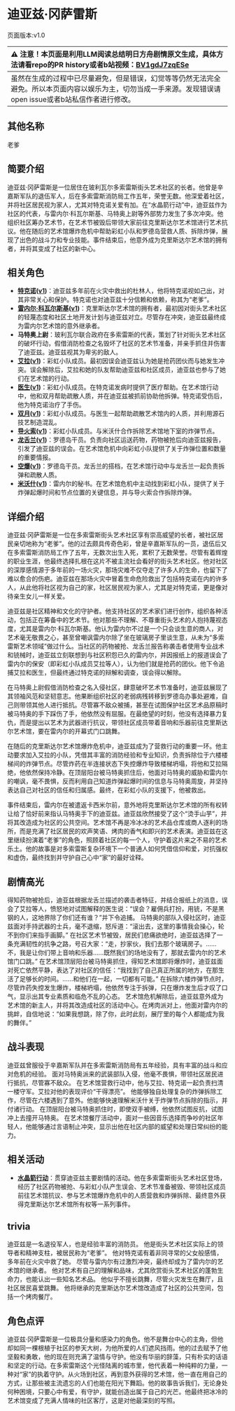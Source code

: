 # 迪亚兹·冈萨雷斯
页面版本:v1.0
 

| :warning: 注意！本页面是利用LLM阅读总结明日方舟剧情原文生成，具体方法请看repo的PR history或者b站视频：[BV1gdJ7zqESe](https://www.bilibili.com/video/BV1gdJ7zqESe/)         |
|:----------------------------|
| 虽然在生成的过程中已尽量避免，但是错误，幻觉等等仍然无法完全避免。所以本页面内容以娱乐为主，切勿当成一手来源。发现错误请open issue或者b站私信作者进行修改。|



## 其他名称
老爹
## 简要介绍
迪亚兹·冈萨雷斯是一位居住在玻利瓦尔多索雷斯街头艺术社区的长者。他曾是辛嘉斯军队的退伍军人，后在多索雷斯消防局工作五年，荣誉无数。他深爱着社区，并将社区居民视为家人，尤其对特克诺关爱有加。在“水晶箭行动”中，迪亚兹作为社区的代表，与雷内尔·科瓦尔斯基、马特奥上尉等外部势力发生了多次冲突。他组织社区筹办艺术节，在艺术节被毁后带领大家前往克里斯达尔艺术馆进行艺术抗议。他在随后的艺术馆爆炸危机中帮助彩虹小队和罗德岛营救人质、拆除炸弹，展现了出色的战斗力和专业技能。事件结束后，他意外成为克里斯达尔艺术馆的拥有者，并将其变成了社区的新中心。
## 相关角色
-   **[特克诺](../char_v3/char_4164_tecno.md)([v1](char_4164_tecno.md))**：迪亚兹多年前在火灾中救出的杜林人，他将特克诺视如己出，对其非常关心和保护。特克诺也对迪亚兹十分信赖和依赖，称其为“老爹”。
-   **[雷内尔·科瓦尔斯基](../char_v3/extended_char_9d2b63.md)([v1](extended_char_9d2b63.md))**：克里斯达尔艺术馆的拥有者，最初因对街头艺术社区的轻蔑态度和社区土地开发计划与迪亚兹对立。尽管存在冲突，迪亚兹最终成为雷内尔艺术馆的意外继承者。
-   **马特奥上尉**：玻利瓦尔联合政府在多索雷斯的代表，策划了针对街头艺术社区的破坏行动，假借消防检查之名毁坏了社区的艺术节准备，并亲手抓住并伤害了迪亚兹。迪亚兹视其为卑劣的敌人。
-   **[艾拉](../char_v3/char_4123_ela.md)([v1](char_4123_ela.md))**：彩虹小队成员。最初因误会迪亚兹认为她是抢药团伙而与她发生冲突。误会解除后，艾拉和她的队友帮助迪亚兹和社区成员，迪亚兹也参与了她们在艺术馆的行动。
-   **[医生](../char_v3/char_4125_rdoc.md)([v1](char_4125_rdoc.md))**：彩虹小队成员。在特克诺发病时提供了医疗帮助。在艺术馆行动中，他和双月帮助疏散人质，并在迪亚兹被抓前协助他拆弹。特克诺受伤后，他为特克诺治疗了手伤。
-   **[双月](../char_v3/char_4124_iana.md)([v1](char_4124_iana.md))**：彩虹小队成员。与医生一起帮助疏散艺术馆内的人质，并利用源石技艺制造混乱。
-   **[导火索](../char_v3/char_4126_fuze.md)([v1](char_4126_fuze.md))**：彩虹小队成员。与米沃什合作拆除艺术馆地下室的炸弹节点。
-   **[龙舌兰](../char_v3/char_486_takila.md)([v1](char_486_takila.md))**：罗德岛干员。负责向社区运送药物，药物被抢后向迪亚兹报告，引发了迪亚兹的误会。在艺术馆危机中向彩虹小队提供了关于炸弹位置和数量的重要情报。
-   **[空爆](../char_v3/char_282_catap.md)([v1](char_282_catap.md))**：罗德岛干员。龙舌兰的搭档，在艺术馆行动中与龙舌兰一起负责拆弹和疏散人质。
-   **[米沃什](../char_v3/extended_char_mi_wo_shen.md)([v1](extended_char_mi_wo_shen.md))**：雷内尔的秘书。在艺术馆危机中主动找到彩虹小队，提供了关于炸弹起爆时间和节点位置的关键信息，并与导火索合作拆除炸弹。
## 详细介绍
迪亚兹·冈萨雷斯是一位在多索雷斯街头艺术社区享有崇高威望的长者，被社区居民亲切地称为“老爹”。他的过去颇具传奇色彩，曾是辛嘉斯军队的一员，退伍后又在多索雷斯消防局工作了五年，无数次出生入死，累积了无数荣誉。尽管有着辉煌的职业生涯，他最终选择扎根在这片不被主流社会看好的街头艺术社区。他对社区的深厚感情源于多年前的一场火灾，那场灾难不仅夺走了许多人的生命，也留下了难以愈合的伤疤。迪亚兹在那场火灾中冒着生命危险救出了包括特克诺在内的许多人，从此他将社区视为自己的家，社区居民视为家人，尤其是对特克诺，更是像对待亲生女儿一样关爱。

迪亚兹是社区精神和文化的守护者。他支持社区的艺术家们进行创作，组织各种活动，包括正在筹备中的艺术节。他对那些不理解、不尊重街头艺术的人抱持蔑视态度，尤其是雷内尔·科瓦尔斯基。他认为雷内尔不过是一个只会谈生意的商人，对艺术毫无敬畏之心，甚至曾嘲讽雷内尔除了坐在玻璃房子里谈生意，从未为“多索雷斯艺术领域”做过什么。当社区的药物被抢、龙舌兰报告称袭击者使用专业战术和铳械时，迪亚兹立刻联想到与社区积怨已久的雷内尔，并因报纸上的报道误会了雷内尔的保安（即彩虹小队成员艾拉等人），认为他们就是抢药的团伙。他下令追捕艾拉和医生，但最终通过特克诺的辩解和调查，误会得以解除。

在马特奥上尉假借消防检查之名入侵社区，肆意破坏艺术节准备时，迪亚兹展现了其领袖风范和坚韧意志。他果断组织社区的老弱病残转移到罗德岛办事处避难，自己则带领其他人进行抵抗。尽管寡不敌众被捕，甚至在试图保护社区艺术品原稿时被马特奥的手下踩伤了手，他依然没有屈服。在最绝望的时刻，他没有选择暴力复仇，而是提出以艺术为武器进行抗议，带领社区成员带着音响和乐器前往克里斯达尔艺术馆，要在雷内尔的开幕式门口跳舞。

在随后的克里斯达尔艺术馆爆炸危机中，迪亚兹成为了营救行动的重要一环。他主动要求加入艾拉的小队，凭借其丰富的消防经验和专业知识，负责拆除位于六楼楼梯间的炸弹节点。尽管炸药在半连接状态下失控爆炸导致楼梯坍塌，将他和艾拉隔绝，他依然保持冷静。在顶层阳台被马特奥抓住后，他面对马特奥的威胁和雷内尔的嘲讽，毫不畏惧，反而利用自己知道炸弹起爆时间的信息与马特奥周旋，并坚持表达自己对社区的信任和归属感。最终，在彩虹小队的支援下，他被救出。

事件结束后，雷内尔在被遣返卡西米尔前，意外地将克里斯达尔艺术馆的所有权转让给了恰好前来指认马特奥手下的迪亚兹。迪亚兹欣然接受了这个“烫手山芋”，并将其改造成为社区的公共空间。艺术馆不再是冷冰冰的艺术品仓库或商人逐利的场所，而是充满了社区居民的欢声笑语、烤肉的香气和即兴的艺术表演。迪亚兹在这里继续扮演着“老爹”的角色，照顾着社区的每一个人，守护着这片来之不易的艺术乐土。他的故事是对多索雷斯复杂环境下一个普通人如何凭借信仰和爱，对抗强权和虚伪，最终找到并守护自己心中“家”的最好诠释。
## 剧情高光
得知药物被抢后，迪亚兹根据龙舌兰描述的袭击者特征，并结合报纸上的消息，误会了艾拉等人，愤怒地对试图解释的医生说：“误会？雇佣兵打扮，用铳，不是黑钢的人，这地界除了你们还有谁？”并下令追捕。
马特奥的部队入侵社区时，迪亚兹面对手持武器的士兵，毫不退缩，怒斥道：“滚出去，这里的事情我会操心，轮不到你们来指手画脚。”
在社区艺术节被毁，居民们悲痛欲绝时，迪亚兹选择了一条充满韧性的抗争之路，号召大家：“走，抄家伙，我们去那个玻璃房子。......不，我是让你们带上音响和乐器......既然我们的场地没有了，那就去雷内尔的艺术馆门口跳。”
在艺术馆顶层阳台被马特奥抓住，得知艺术馆即将爆炸时，迪亚兹面对死亡依然平静，表达了对社区的信任：“我找到了自己真正所属的地方，在那生活了足够长的时间。......和他们在一起，一切都有可能。”
在拆除六楼炸弹节点时，尽管炸药失控发生爆炸，楼梯坍塌，他依然专注于拆弹，只在爆炸发生后才叹了口气，显示出其专业素质和临危不乱的心态。
艺术馆危机解除后，迪亚兹意外成为艺术馆的新主人，并将其改造成社区的活动中心。在烤肉派对上，他面对雷内尔的挑衅，自信地说：“如果我想跳，除了你，此时此刻，展厅里的每个人都能成为我的舞伴。”
## 战斗表现
迪亚兹曾服役于辛嘉斯军队并在多索雷斯消防局有五年经验，具有丰富的战斗和应对危机的经验。
面对马特奥派来的武装部队入侵，他毫不畏惧，带领社区居民进行抵抗，尽管寡不敌众。
在艺术馆营救行动中，他与艾拉、特克诺一起负责扫清一楼守军。艾拉对他的表现评价“干得漂亮”。
他能够独自处理复杂的炸弹拆除工作，尽管在六楼遇到了意外。他能够快速理解米沃什关于炸弹节点拆除的指示，并付诸行动。
在顶层阳台被马特奥抓住时，即使双手被缚，他依然试图反抗，试图冲上去撞开马特奥。
在艺术馆餐厅活动中，面对一些因音乐选择而争吵的社区年轻人，他能够通过言语制止冲突，显示出他在社区内部的威望和处理日常纠纷的能力。
## 相关活动
-   **[水晶箭行动](../stories/act32side.md)**：贯穿迪亚兹主要剧情的活动。他在多索雷斯街头艺术社区登场，经历了社区药物被抢、与彩虹小队产生误会、艺术节准备被毁、带领社区成员前往艺术馆抗议、参与艺术馆爆炸危机中的人质营救和炸弹拆除、最终意外获得克里斯达尔艺术馆所有权等一系列事件。
## trivia
迪亚兹是一名退役军人，也是经验丰富的消防员。
他是街头艺术社区实际上的领导者和精神支柱，被居民称为“老爹”。
他对特克诺有着非同寻常的父女般感情，多年前在火灾中救了她。
尽管与雷内尔有过激烈冲突，最终却成为了雷内尔的艺术馆的继承者。
他对艺术有自己的理解和品味，尤其欣赏街头艺术社区的蓬勃生命力，也能认出一些知名艺术品。
他似乎不擅长跳舞，尽管火灾发生在舞厅，且社区居民喜爱跳舞。
他将继承的克里斯达尔艺术馆改造成了社区的公共空间，包括一个烤肉餐厅。
## 角色点评
迪亚兹·冈萨雷斯是一位极具分量和感染力的角色。他不是舞台中心的主角，但他却如同一棵根植于社区的参天大树，为他所爱的人们遮风挡雨。他的过去赋予了他坚毅和勇敢，他的现在则充满了温情与守护。他没有华丽的辞藻，只有朴实的话语和坚定的行动。在多索雷斯这个光怪陆离的城市里，他代表着一种纯粹的力量，一种对“家”的执着守护。从火场到社区，再到意外获得的艺术馆，他一直在用自己的方式，让那些被主流遗忘的人们也能在阳光下舞蹈。他的故事告诉我们，无论身处何种困境，只要心中有爱，有守护，就能创造出属于自己的光芒。他最终把冰冷的艺术馆变成了充满人情味的社区客厅，这是对他最深刻的写照。
